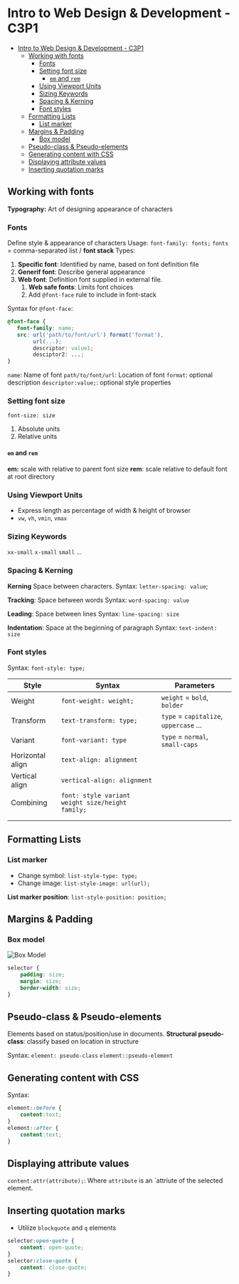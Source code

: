 # Intro to Web Design & Development - C3P1

- [Intro to Web Design & Development - C3P1](#intro-to-web-design--development---c3p1)
  - [Working with fonts](#working-with-fonts)
    - [Fonts](#fonts)
    - [Setting font size](#setting-font-size)
      - [`em` and `rem`](#em-and-rem)
    - [Using Viewport Units](#using-viewport-units)
    - [Sizing Keywords](#sizing-keywords)
    - [Spacing & Kerning](#spacing--kerning)
    - [Font styles](#font-styles)
  - [Formatting Lists](#formatting-lists)
    - [List marker](#list-marker)
  - [Margins & Padding](#margins--padding)
    - [Box model](#box-model)
  - [Pseudo-class & Pseudo-elements](#pseudo-class--pseudo-elements)
  - [Generating content with CSS](#generating-content-with-css)
  - [Displaying attribute values](#displaying-attribute-values)
  - [Inserting quotation marks](#inserting-quotation-marks)

## Working with fonts

**Typography:** Art of designing appearance of characters

### Fonts

Define style & appearance of characters
Usage: 
   `font-family: fonts;`
   `fonts` = comma-separated list / **font stack**
Types:

   1. **Specific font**: Identified by name, based on font definition file
   2. **Generif font**: Describe general appearance
   3. **Web font**: Definition font supplied in external file.
      1. **Web safe fonts**: Limits font choices
      2. Add `@font-face` rule to include in font-stack

Syntax for `@font-face`:
 ```css
@font-face {
    font-family: name;
    src: url('path/to/font/url') format('format'),
         url(...);
         descriptor: value1;
         desciptor2: ...;
}
 ```

`name`: Name of font
`path/to/font/url`: Location of font
`format`: optional description
`descriptor:value;`: optional style properties

### Setting font size

`font-size: size`
1. Absolute units
2. Relative units

#### `em` and `rem`

**em:** scale with relative to parent font size
**rem**: scale relative to default font at root directory

### Using Viewport Units

- Express length as percentage of width & height of browser
- `vw`, `vh`, `vmin`, `vmax`

### Sizing Keywords

`xx-small` `x-small` `small` ...

### Spacing & Kerning

**Kerning** Space between characters.
Syntax: `letter-spacing: value`;

**Tracking**: Space between words
Syntax: `word-spacing: value`

**Leading**: Space between lines
Syntax: `line-spacing: size`

**Indentation**: Space at the beginning of paragraph
Syntax: `text-indent: size`

### Font styles

Syntax: `font-style: type;`

| Style            | Syntax                                           | Parameters                             |
|------------------|--------------------------------------------------|----------------------------------------|
| Weight           | `font-weight: weight;`                           | `weight` = `bold`, `bolder`            |
| Transform        | `text-transform: type;`                          | `type` = `capitalize`, `uppercase` ... |
| Variant          | `font-variant: type`                             | `type` = `normal`, `small-caps`        |
| Horizontal align | `text-align: alignment`                          |                                        |
| Vertical align   | `vertical-align: alignment`                      |                                        |
| Combining        | `font: style variant weight size/height family;` |                                        |
|                  |                                                  |                                        |
|                  |                                                  |                                        |

## Formatting Lists

### List marker

- Change symbol: `list-style-type: type;`
- Change image: `list-style-image: url(url);`

**List marker position**: `list-style-position: position;`


## Margins & Padding

### Box model

![Box Model](https://mdn.mozillademos.org/files/13647/box-model-standard-small.png)

```css
selector {
    padding: size;
    margin: size;
    border-width: size;
}
```

## Pseudo-class & Pseudo-elements

Elements based on status/position/use in documents.
**Structural pseudo-class**: classify based on location in structure

Syntax: `element: pseudo-class`
        `element::pseudo-element`

## Generating content with CSS

Syntax:

```css
element::before {
    content:text;
}
element::after {
    content:text;
}
```

## Displaying attribute values

`content:attr(attribute);`: Where `attribute` is an `attriute of the selected element.

## Inserting quotation marks

- Utilize `blockquote` and `q` elements

```css
selector:open-quote {
    content: open-quote;
}
selector:close-quote {
    content: close-quote;
}
```